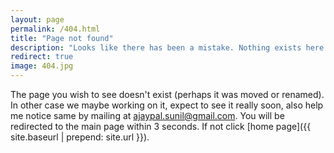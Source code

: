 ```yaml
---
layout: page
permalink: /404.html
title: "Page not found"
description: "Looks like there has been a mistake. Nothing exists here."
redirect: true
image: 404.jpg
---
```


The page you wish to see doesn't exist (perhaps it was moved or renamed). In other case we maybe working on it, expect to see it really soon, also help me notice same by mailing at ajaypal.sunil@gmail.com. You will be redirected to the main page within 3 seconds. If not click [home page]({{ site.baseurl | prepend: site.url }}).
